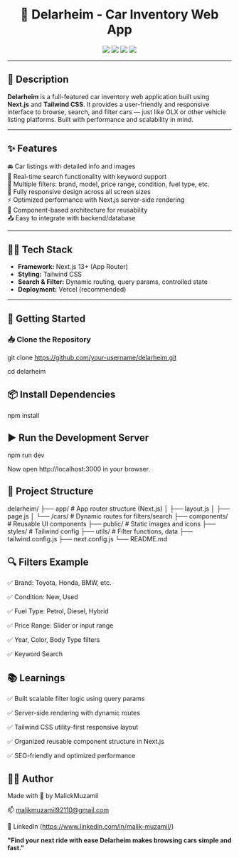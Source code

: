 <h1 align="center">🚗 Delarheim - Car Inventory Web App</h1>

<p align="center">
  <img src="https://img.shields.io/badge/Framework-Next.js-black?style=for-the-badge" />
  <img src="https://img.shields.io/badge/Styling-TailwindCSS-blue?style=for-the-badge" />
  <img src="https://img.shields.io/badge/Functional-Search%20%7C%20Filters-green?style=for-the-badge" />
  <img src="https://img.shields.io/badge/Status-Complete-success?style=for-the-badge" />
</p>

---

## 📄 Description

**Delarheim** is a full-featured car inventory web application built using **Next.js** and **Tailwind CSS**. It provides a user-friendly and responsive interface to browse, search, and filter cars — just like OLX or other vehicle listing platforms. Built with performance and scalability in mind.

---

## ✨ Features

🚘 Car listings with detailed info and images  
🔎 Real-time search functionality with keyword support  
📂 Multiple filters: brand, model, price range, condition, fuel type, etc.  
📱 Fully responsive design across all screen sizes  
⚡ Optimized performance with Next.js server-side rendering  
🧩 Component-based architecture for reusability  
📤 Easy to integrate with backend/database

---

## 🧑‍💻 Tech Stack

- **Framework:** Next.js 13+ (App Router)  
- **Styling:** Tailwind CSS  
- **Search & Filter:** Dynamic routing, query params, controlled state  
- **Deployment:** Vercel (recommended)

---

## 🚀 Getting Started

### 📥 Clone the Repository

git clone https://github.com/your-username/delarheim.git

cd delarheim


## 📦 Install Dependencies
npm install


## ▶️ Run the Development Server
npm run dev

Now open http://localhost:3000 in your browser.

## 📁 Project Structure
delarheim/
├── app/                    # App router structure (Next.js)
│   ├── layout.js
│   ├── page.js
│   └── /cars/              # Dynamic routes for filters/search
├── components/            # Reusable UI components
├── public/                # Static images and icons
├── styles/                # Tailwind config
├── utils/                 # Filter functions, data
├── tailwind.config.js
├── next.config.js
└── README.md


## 🔍 Filters Example
✅ Brand: Toyota, Honda, BMW, etc.

✅ Condition: New, Used

✅ Fuel Type: Petrol, Diesel, Hybrid

✅ Price Range: Slider or input range

✅ Year, Color, Body Type filters

✅ Keyword Search

## 📚 Learnings
✅ Built scalable filter logic using query params

✅ Server-side rendering with dynamic routes

✅ Tailwind CSS utility-first responsive layout

✅ Organized reusable component structure in Next.js

✅ SEO-friendly and optimized performance

## 🧑‍💻 Author

Made with 🚀 by MalickMuzamil

📫 malikmuzamil92110@gmail.com

🔗 LinkedIn (https://www.linkedin.com/in/malik-muzamil/)

**"Find your next ride with ease Delarheim makes browsing cars simple and fast."**
